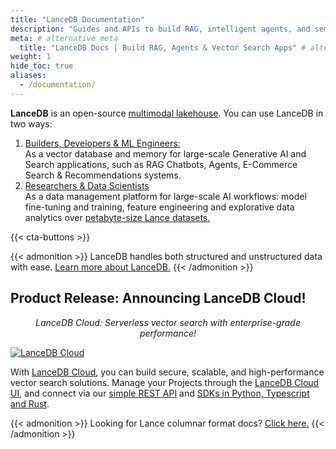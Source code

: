 ```yaml
---
title: "LanceDB Documentation"
description: "Guides and APIs to build RAG, intelligent agents, and semantic search on multimodal data—plus versioning, time-travel, and S3/object storage."
meta: # alternative meta 
  title: "LanceDB Docs | Build RAG, Agents & Vector Search Apps" # alternate meta title
weight: 1
hide_toc: true
aliases:
  - /documentation/
---
```


**LanceDB** is an open-source [multimodal lakehouse](/blog/multimodal-lakehouse/). You can use LanceDB in two ways:
1. [Builders, Developers & ML Engineers:](/docs/quickstart/)</br> As a vector database and memory for large-scale Generative AI and Search applications, such as RAG Chatbots, Agents, E-Commerce Search & Recommendations systems.
2. [Researchers & Data Scientists](/docs/overview/)</br>As a data management platform for large-scale AI workflows: model fine-tuning and training, feature engineering and explorative data analytics over [petabyte-size Lance datasets.](/docs/overview/lance/)

{{< cta-buttons >}}

{{< admonition >}}
LanceDB handles both structured and unstructured data with ease. [Learn more about LanceDB.](/docs/overview/)
{{< /admonition >}}

## Product Release: Announcing LanceDB Cloud!
*<p style="text-align: center;">LanceDB Cloud: Serverless vector search with enterprise-grade performance!</p>*

[![LanceDB Cloud](/assets/docs/main-cloud-cta.png)](https://accounts.lancedb.com/sign-up)

With [LanceDB Cloud](/docs/overview/cloud/), you can build secure, scalable, and high-performance vector search solutions. Manage your Projects through the [LanceDB Cloud UI](/docs/overview/cloud/), and connect via our [simple REST API](/docs/reference/) and [SDKs in Python, Typescript and Rust](/docs/reference/). 

{{< admonition >}}
Looking for Lance columnar format docs? [Click here.](https://lancedb.github.io/lance/)
{{< /admonition >}}